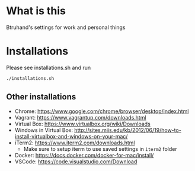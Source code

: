 # What is this

Btruhand's settings for work and personal things

# Installations
Please see installations.sh and run
```bash
./installations.sh
```

## Other installations
- Chrome: https://www.google.com/chrome/browser/desktop/index.html
- Vagrant: https://www.vagrantup.com/downloads.html
- Virtual Box: https://www.virtualbox.org/wiki/Downloads
- Windows in Virtual Box: http://sites.miis.edu/kb/2012/06/19/how-to-install-virtualbox-and-windows-on-your-mac/
- iTerm2: https://www.iterm2.com/downloads.html
  - Make sure to setup iterm to use saved settings in `iterm2` folder
- Docker: https://docs.docker.com/docker-for-mac/install/
- VSCode: https://code.visualstudio.com/Download

